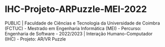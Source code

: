 # IHC-Projeto-ARPuzzle-MEI-2022
PUBLIC | Faculdade de Ciências e Tecnologia da Universidade de Coimbra (FCTUC) - Mestrado em Engenharia Informática (MEI) - Percurso: Engenharia de Software - 2022/2023 | Interação Humano-Computador (IHC) - Projeto: AR/VR Puzzle
